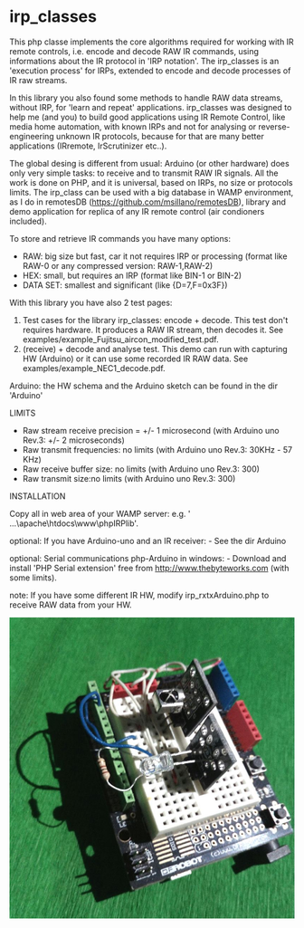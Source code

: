 # irp_classes
This php classe implements the core algorithms required for working with IR remote controls, i.e. encode and decode RAW IR commands, 
using informations about the IR protocol in 'IRP notation'. 
The irp_classes is an 'execution process' for IRPs, extended to encode and decode processes of IR raw streams. 

In this library you also found some methods to handle RAW data streams, without IRP, for 'learn and repeat' applications. 
irp_classes was designed to help me (and you) to build good applications using IR Remote Control, like media home automation,
with known IRPs and not for analysing or reverse-engineering unknown IR protocols, because for that are many better applications
(IRremote, IrScrutinizer etc..). 

The global desing is different from usual: Arduino (or other hardware) does only very simple tasks: to receive and to transmit RAW IR signals. All the work is done on PHP, and it is universal, based on IRPs, no size or protocols limits. The irp_class can be used with a big database in WAMP environment, as I do in remotesDB (https://github.com/msillano/remotesDB),  library and demo application for replica of any IR remote control (air condioners included).

To store and retrieve IR commands you have many options:
- RAW: big size but fast, car it not requires IRP or processing (format like RAW-0 or any compressed version: RAW-1,RAW-2)
- HEX: small, but requires an IRP (format like BIN-1 or BIN-2)
- DATA SET: smallest and significant (like {D=7,F=0x3F}) 

With this library you have also 2 test pages:
1. Test cases for the library irp_classes: encode + decode. This test don't requires hardware. It produces a RAW IR stream, then decodes it. See examples/example_Fujitsu_aircon_modified_test.pdf.
2. (receive) + decode and analyse test. This demo can run with capturing HW (Arduino) or it can use some recorded IR RAW data. See examples/example_NEC1_decode.pdf. 

Arduino: the HW schema and the Arduino sketch can be found in the dir 'Arduino'

LIMITS 
 -  Raw stream receive precision = +/- 1 microsecond (with Arduino uno Rev.3: +/-  2 microseconds)
 -  Raw transmit frequencies: no limits (with Arduino uno Rev.3:  30KHz - 57 KHz)
 -  Raw receive buffer size: no limits (with Arduino uno Rev.3:  300)
 -  Raw transmit size:no limits (with Arduino uno Rev.3:  300)

INSTALLATION

Copy all in web area of your WAMP server: e.g. ' ...\apache\htdocs\www\phpIRPlib'.

optional:
If you have Arduino-uno and an IR receiver:
     -  See the dir Arduino

optional:
Serial communications php-Arduino in windows:
    -  Download and install 'PHP Serial extension' free from http://www.thebyteworks.com (with some limits).

note:
If you have some different IR HW, modify irp_rxtxArduino.php to receive RAW data from your HW.

![Arduino IR](./Arduino/arduinoIR.jpg)
